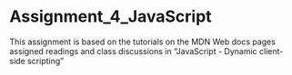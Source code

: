 # Assignment_4_JavaScript
This assignment is based on the tutorials on the MDN Web docs pages assigned readings and class discussions in “JavaScript - Dynamic client-side scripting”
